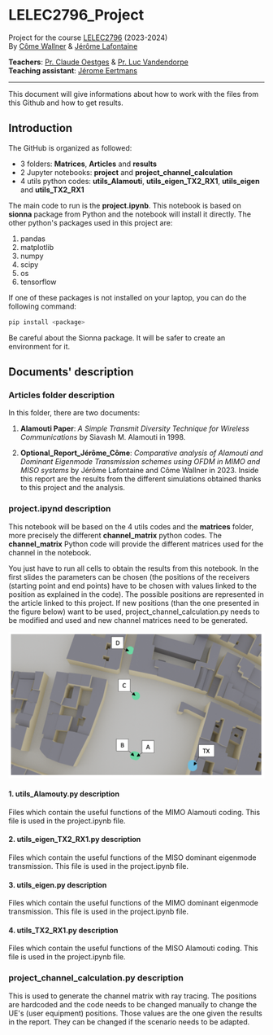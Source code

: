 # LELEC2796_Project
Project for the course [LELEC2796](https://uclouvain.be/en-cours-2023-lelec2796) (2023-2024) <br>
By [Côme Wallner](https://github.com/elCarac) & [Jérôme Lafontaine](https://github.com/JeromeLafontaine)

**Teachers**: [Pr. Claude Oestges](https://en.wikipedia.org/wiki/Claude_Oestges) & [Pr. Luc Vandendorpe](https://uclouvain.be/fr/repertoires/luc.vandendorpe) <br>
**Teaching assistant**: [Jérome Eertmans](https://github.com/jeertmans)

---
This document will give informations about how to work with the files from this Github and how to get results.


## Introduction
The GitHub is organized as followed:
- 3 folders: **Matrices**, **Articles** and **results**
- 2 Jupyter notebooks: **project** and **project_channel_calculation** 
- 4 utils python codes: **utils_Alamouti**, **utils_eigen_TX2_RX1**, **utils_eigen** and **utils_TX2_RX1**


The main code to run is the **project.ipynb**. This notebook is based on **sionna** package from Python and the notebook will install it directly. The other python's packages used in this project are:


1. pandas
2. matplotlib
3. numpy
4. scipy
5. os
6. tensorflow

If one of these packages is not installed on your laptop, you can do the following command:

```bash
pip install <package>
```
Be careful about the Sionna package. It will be safer to create an environment for it.

## Documents' description
### Articles folder description
In this folder, there are two documents:

1. **Alamouti Paper**: *A Simple Transmit Diversity Technique for Wireless Communications*  by Siavash M. Alamouti in 1998.

2. **Optional_Report_Jérôme_Côme**: *Comparative analysis of Alamouti and Dominant Eigenmode Transmission schemes using OFDM in MIMO and MISO systems* by Jérôme Lafontaine and Côme Wallner in 2023.
   Inside this report are the results from the different simulations obtained thanks to this project and the analysis.

### project.ipynd description
This notebook will be based on the 4 utils codes and the **matrices** folder, more precisely the different **channel_matrix** python codes. The **channel_matrix** Python code will provide the different matrices used for the channel in the notebook. 

You just have to run all cells to obtain the results from this notebook. In the first slides the parameters can be chosen (the positions of the receivers (starting point and end points) have to be chosen with values linked to the position as explained in the code). The possible positions are represented in the article linked to this project. If new positions (than the one presented in the figure below) want to be used, project_channel_calculation.py needs to be modified and used and new channel matrices need to be generated. 

![Scenario](Scenario_annoted.png)

#### 1. utils_Alamouty.py description
Files which contain the useful functions of the MIMO Alamouti coding. This file is used in the project.ipynb file.

#### 2. utils_eigen_TX2_RX1.py description
Files which contain the useful functions of the MISO dominant eigenmode transmission. This file is used in the project.ipynb file.


#### 3. utils_eigen.py description
Files which contain the useful functions of the MIMO dominant eigenmode transmission. This file is used in the project.ipynb file.

#### 4. utils_TX2_RX1.py description
Files which contain the useful functions of the MISO Alamouti coding. This file is used in the project.ipynb file.

### project_channel_calculation.py description
This is used to generate the channel matrix with ray tracing. The positions are hardcoded and the code needs to be changed manually to change the UE's (user equipment) positions. 
Those values are the one given the results in the report. They can be changed if the scenario needs to be adapted.
